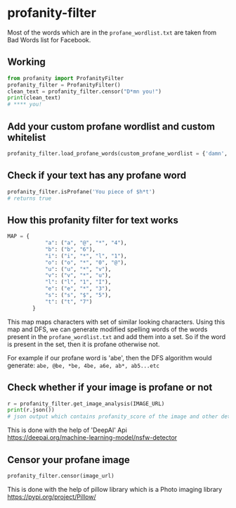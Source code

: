 # profanity-filter

Most of the words which are in the `profane_wordlist.txt` are taken from Bad Words list for Facebook.

## Working

```python
from profanity import ProfanityFilter
profanity_filter = ProfanityFilter()
clean_text = profanity_filter.censor("D*mn you!")
print(clean_text) 
# **** you!
```

## Add your custom profane wordlist and custom whitelist
```python
profanity_filter.load_profane_words(custom_profane_wordlist = {'damn', 'douche'}, whitelist = {'shit'})
```

## Check if your text has any profane word
```python
profanity_filter.isProfane('You piece of $h*t')
# returns true
```

## How this profanity filter for text works

```python
MAP = {
            "a": ("a", "@", "*", "4"),
            "b": ("b", "6"),
            "i": ("i", "*", "l", "1"),
            "o": ("o", "*", "0", "@"),
            "u": ("u", "*", "v"),
            "v": ("v", "*", "u"),
            "l": ("l", "1", "I"),
            "e": ("e", "*", "3"),
            "s": ("s", "$", "5"),
            "t": ("t", "7")
        }
```
This map maps characters with set of similar looking characters. Using this map and DFS, we can generate modified spelling words of the words present in the `profane_wordlist.txt` and add them into a set. So if the word is present in the set, then it is profane otherwise not.

For example if our profane word is 'abe', then the DFS algorithm would generate:
```abe, @be, *be, 4be, a6e, ab*, ab5...etc```

## Check whether if your image is profane or not
```python
r = profanity_filter.get_image_analysis(IMAGE_URL)
print(r.json())
# json output which contains profanity_score of the image and other details
```
This is done with the help of 'DeepAI' Api <br/>
<https://deepai.org/machine-learning-model/nsfw-detector>

## Censor your profane image
```python
profanity_filter.censor(image_url)
```
This is done with the help of pillow library which is a Photo imaging library <br/>
<https://pypi.org/project/Pillow/>



